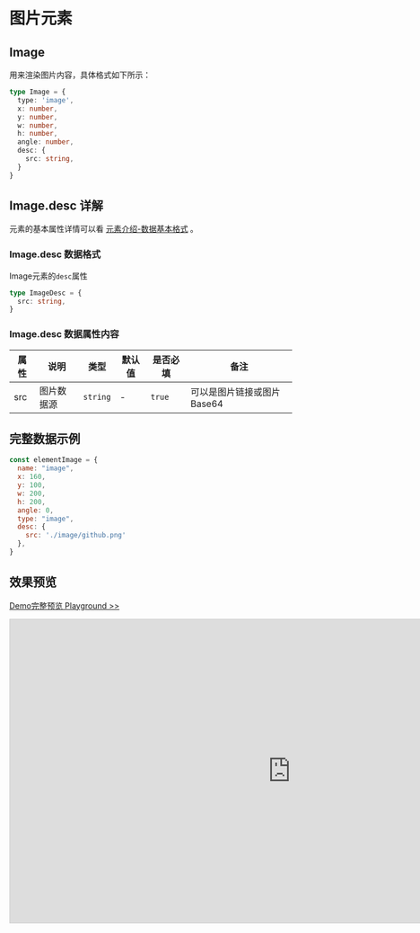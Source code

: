 # 图片元素

## Image

用来渲染图片内容，具体格式如下所示：

```ts
type Image = {
  type: 'image',
  x: number,
  y: number,
  w: number,
  h: number,
  angle: number,
  desc: {
    src: string,
  }
}
```

## Image.desc 详解

元素的基本属性详情可以看 [元素介绍-数据基本格式](./info.md#数据基本格式) 。

### Image.desc 数据格式

Image元素的`desc`属性

```ts
type ImageDesc = {
  src: string,
}
```

### Image.desc 数据属性内容


|属性|说明|类型|默认值|是否必填|备注|
|--|--|--|--|--|--|
| src | 图片数据源 |`string`| - | `true` | 可以是图片链接或图片Base64 |


## 完整数据示例

```js
const elementImage = {
  name: "image",
  x: 160,
  y: 100,
  w: 200,
  h: 200,
  angle: 0,
  type: "image",
  desc: {
    src: './image/github.png'
  },
}
```


## 效果预览

[Demo完整预览 Playground >>](https://idrawjs.github.io/playground/?demo=elem-image)

<iframe 
    src="https://idrawjs.github.io/playground/?demo=elem-image&header=false&sider=false&default-editor-split=37" 
    width="1000" height="540" frameborder="no" border="0"
    style="border: 1px solid #cecece; margin: 0px auto;"
  ></iframe>